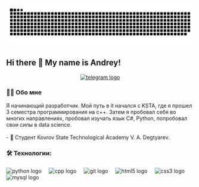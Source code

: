
<div align="center">

<picture>
  <source
    media="(prefers-color-scheme: dark)"
    srcset="https://raw.githubusercontent.com/platane/snk/output/github-contribution-grid-snake-dark.svg"
  />
  <source
    media="(prefers-color-scheme: light)"
    srcset="https://raw.githubusercontent.com/platane/snk/output/github-contribution-grid-snake.svg"
  />
  <img
    alt="github contribution grid snake animation"
    src="https://raw.githubusercontent.com/platane/snk/output/github-contribution-grid-snake.svg"
  />
</picture>

</div>

## Hi there 👋 My name is Andrey!

<div align="center">
 
  <a href="https://t.me/a_legkov" target="_blank">
    <img src="https://img.shields.io/static/v1?message=Telegram&logo=telegram&label=&color=2CA5E0&logoColor=white&labelColor=&style=for-the-badge" height="25" alt="telegram logo"  />
  </a>
</div>

<h3 align="left">👩‍💻  Обо мне</h3>

<p align="left">Я начинающий разработчик. Мой путь в it начался c KSTA, где я прошел 3 семестра программирования на с++. Затем я пробовал себя во многих направлениях, пробовал изучать язык C#, Python, попробовал свои силы в data science. 
<br><br>- 🔭 Студент Kovrov State Technological Academy V. A. Degtyarev.
</p>


<h3 align="left">🛠 Технологии:</h3>

###

<div align="left">

  <img src="https://skillicons.dev/icons?i=cpp" height="40" alt="python logo"  />
  <img width="12" />

  <img src="https://skillicons.dev/icons?i=py" height="40" alt="cpp logo"  />
  <img width="12" />

  <img src="https://skillicons.dev/icons?i=git" height="40" alt="git logo"  />
  <img width="12" />

   <img src="https://cdn.jsdelivr.net/gh/devicons/devicon/icons/html5/html5-original.svg" height="40" alt="html5 logo"  />
  <img width="12" />

  <img src="https://cdn.jsdelivr.net/gh/devicons/devicon/icons/css3/css3-original.svg" height="40" alt="css3 logo"  />
  <img width="12" />

<img src="https://skillicons.dev/icons?i=mysql" height="40" alt="mysql logo"  />

</div>

###







<!--
**legk0v/legk0v** is a ✨ _special_ ✨ repository because its `README.md` (this file) appears on your GitHub profile.

Here are some ideas to get you started:

- 🔭 I’m currently working on ...
- 🌱 I’m currently learning ...
- 👯 I’m looking to collaborate on ...
- 🤔 I’m looking for help with ...
- 💬 Ask me about ...
- 📫 How to reach me: ...
- 😄 Pronouns: ...
- ⚡ Fun fact: ...
-->
